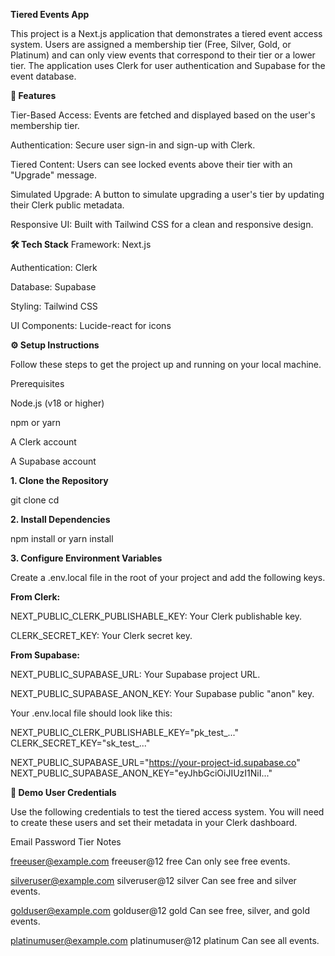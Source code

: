 **Tiered Events App**

This project is a Next.js application that demonstrates a tiered event access system. Users are assigned a membership tier (Free, Silver, Gold, or Platinum) and can only view events that correspond to their tier or a lower tier. The application uses Clerk for user authentication and Supabase for the event database.

**🚀 Features**

Tier-Based Access: Events are fetched and displayed based on the user's membership tier.

Authentication: Secure user sign-in and sign-up with Clerk.

Tiered Content: Users can see locked events above their tier with an "Upgrade" message.

Simulated Upgrade: A button to simulate upgrading a user's tier by updating their Clerk public metadata.

Responsive UI: Built with Tailwind CSS for a clean and responsive design.

**🛠️ Tech Stack**
Framework: Next.js

Authentication: Clerk

Database: Supabase

Styling: Tailwind CSS

UI Components: Lucide-react for icons

**⚙️ Setup Instructions**

Follow these steps to get the project up and running on your local machine.

Prerequisites

Node.js (v18 or higher)

npm or yarn

A Clerk account

A Supabase account

**1. Clone the Repository**

git clone <your-repo-url>
cd <your-project-folder>

**2. Install Dependencies**

npm install
or
yarn install

**3. Configure Environment Variables**

Create a .env.local file in the root of your project and add the following keys.

**From Clerk:**

NEXT_PUBLIC_CLERK_PUBLISHABLE_KEY: Your Clerk publishable key.

CLERK_SECRET_KEY: Your Clerk secret key.

**From Supabase:**

NEXT_PUBLIC_SUPABASE_URL: Your Supabase project URL.

NEXT_PUBLIC_SUPABASE_ANON_KEY: Your Supabase public "anon" key.

Your .env.local file should look like this:

NEXT_PUBLIC_CLERK_PUBLISHABLE_KEY="pk_test_..."
CLERK_SECRET_KEY="sk_test_..."

NEXT_PUBLIC_SUPABASE_URL="https://your-project-id.supabase.co"
NEXT_PUBLIC_SUPABASE_ANON_KEY="eyJhbGciOiJIUzI1NiI..."

**🔑 Demo User Credentials**

Use the following credentials to test the tiered access system. You will need to create these users and set their metadata in your Clerk dashboard.

Email	                     Password	           Tier	          Notes

freeuser@example.com	     freeuser@12	      free	       Can only see free events.

silveruser@example.com	   silveruser@12	    silver	     Can see free and silver events.

golduser@example.com	     golduser@12     	  gold	       Can see free, silver, and gold events.

platinumuser@example.com	 platinumuser@12	  platinum	     Can see all events.
